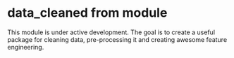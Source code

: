 # data_cleaned from module
This module is under active development. The goal is to create a useful package for cleaning data, pre-processing it and creating awesome feature engineering.

